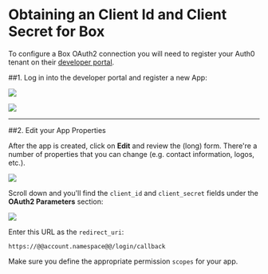 # Obtaining an Client Id and Client Secret for Box

To configure a Box OAuth2 connection you will need to register your Auth0 tenant on their [developer portal](https://developers.box.com/).

##1. Log in into the developer portal and register a new App:

![](//cdn.auth0.com/docs/img/box-register-1.png)

![](//cdn.auth0.com/docs/img/box-register-2.png)

---

##2. Edit your App Properties

After the app is created, click on __Edit__ and review the (long) form. There're a number of properties that you can change (e.g. contact information, logos, etc.).

![](//cdn.auth0.com/docs/img/box-register-3.png)

Scroll down and you'll find the `client_id` and `client_secret` fields under the __OAuth2 Parameters__ section:

![](//cdn.auth0.com/docs/img/box-register-4.png)

Enter this URL as the `redirect_uri`:

	https://@@account.namespace@@/login/callback

Make sure you define the appropriate permission `scopes` for your app.
